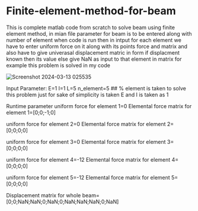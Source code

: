 # Finite-element-method-for-beam

This is complete matlab code from scratch to solve beam using finite element method, in mian file parameter for beam is to be entered along with number of element when code is run then in intput for each element we have to enter uniform force on it along with its points force and matrix and also have to give univerasal displacement matric in form if displacment known then its value else give NaN as input to that element in matrix for example this problem is solved in my code



![Screenshot 2024-03-13 025535](https://github.com/Krohan591/Finite-element-method-for-beam/assets/109597805/830c2339-1d47-46c3-8684-c8cd5fc55e8e)

Input Parameter:
E=1
I=1
L=5
n_element=5  ## % element is taken to solve this problem
just for sake of simplicity is taken E and I is taken as 1

Runtime parameter
uniform force for element 1=0
Elemental force matrix for element 1=[0;0;-1;0]

uniform force for element 2=0
Elemental force matrix for element 2=[0;0;0;0]

uniform force for element 3=0
Elemental force matrix for element 3=[0;0;0;0]

uniform force for element 4=-12
Elemental force matrix for element 4=[0;0;0;0]

uniform force for element 5=-12
Elemental force matrix for element 5=[0;0;0;0]

Displacement matrix for whole beam=[0;0;NaN;NaN;0;NaN;0;NaN;NaN;NaN;0;NaN]



